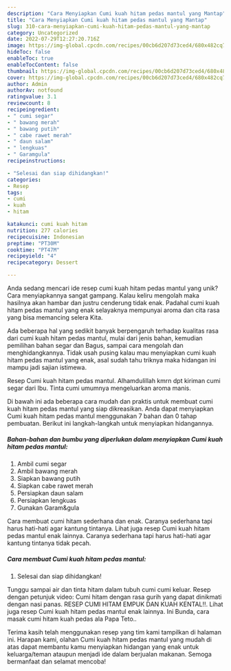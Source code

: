 ```yaml
---
description: "Cara Menyiapkan Cumi kuah hitam pedas mantul yang Mantap"
title: "Cara Menyiapkan Cumi kuah hitam pedas mantul yang Mantap"
slug: 310-cara-menyiapkan-cumi-kuah-hitam-pedas-mantul-yang-mantap
category: Uncategorized
date: 2022-07-29T12:27:20.716Z
image: https://img-global.cpcdn.com/recipes/00cb6d207d73ced4/680x482cq70/cumi-kuah-hitam-pedas-mantul-foto-resep-utama.jpg
hideToc: false
enableToc: true
enableTocContent: false
thumbnail: https://img-global.cpcdn.com/recipes/00cb6d207d73ced4/680x482cq70/cumi-kuah-hitam-pedas-mantul-foto-resep-utama.jpg
cover: https://img-global.cpcdn.com/recipes/00cb6d207d73ced4/680x482cq70/cumi-kuah-hitam-pedas-mantul-foto-resep-utama.jpg
author: Admin
authorAv: notfound
ratingvalue: 3.1
reviewcount: 8
recipeingredient:
- " cumi segar"
- " bawang merah"
- " bawang putih"
- " cabe rawet merah"
- " daun salam"
- " lengkuas"
- " Garamgula"
recipeinstructions:

- "Selesai dan siap dihidangkan!"
categories:
- Resep
tags:
- cumi
- kuah
- hitam

katakunci: cumi kuah hitam 
nutrition: 277 calories
recipecuisine: Indonesian
preptime: "PT30M"
cooktime: "PT47M"
recipeyield: "4"
recipecategory: Dessert

---
```





Anda sedang mencari ide resep cumi kuah hitam pedas mantul yang unik? Cara menyiapkannya sangat gampang. Kalau keliru mengolah maka hasilnya akan hambar dan justru cenderung tidak enak. Padahal cumi kuah hitam pedas mantul yang enak selayaknya mempunyai aroma dan cita rasa yang bisa memancing selera Kita.





Ada beberapa hal yang sedikit banyak berpengaruh terhadap kualitas rasa dari cumi kuah hitam pedas mantul, mulai dari jenis bahan, kemudian pemilihan bahan segar dan Bagus, sampai cara mengolah dan menghidangkannya. Tidak usah pusing kalau mau menyiapkan cumi kuah hitam pedas mantul yang enak,      asal sudah tahu triknya maka hidangan ini mampu jadi sajian istimewa.














Resep Cumi kuah hitam pedas mantul. Alhamdulillah kmrn dpt kiriman cumi segar dari Ibu. Tinta cumi umumnya mengeluarkan aroma manis.






Di bawah ini ada beberapa cara mudah dan praktis untuk membuat cumi kuah hitam pedas mantul yang siap dikreasikan. Anda dapat menyiapkan Cumi kuah hitam pedas mantul menggunakan 7 bahan dan 0 tahap pembuatan. Berikut ini langkah-langkah untuk menyiapkan hidangannya.

<!--inarticleads1-->

##### Bahan-bahan dan bumbu yang diperlukan dalam menyiapkan Cumi kuah hitam pedas mantul:

1. Ambil  cumi segar
1. Ambil  bawang merah
1. Siapkan  bawang putih
1. Siapkan  cabe rawet merah
1. Persiapkan  daun salam
1. Persiapkan  lengkuas
1. Gunakan  Garam&amp;gula


Cara membuat cumi hitam sederhana dan enak. Caranya sederhana tapi harus hati-hati agar kantung tintanya. Lihat juga resep Cumi kuah hitam pedas mantul enak lainnya. Caranya sederhana tapi harus hati-hati agar kantung tintanya tidak pecah. 

<!--inarticleads2-->

##### Cara membuat Cumi kuah hitam pedas mantul:


1. Selesai dan siap dihidangkan!

Tunggu sampai air dan tinta hitam dalam tubuh cumi cumi keluar. Resep dengan petunjuk video: Cumi hitam dengan rasa gurih yang dapat dinikmati dengan nasi panas. RESEP CUMI HITAM EMPUK DAN KUAH KENTAL!!. Lihat juga resep Cumi kuah hitam pedas mantul enak lainnya. Ini Bunda, cara masak cumi hitam kuah pedas ala Papa Teto.. 

Terima kasih telah menggunakan resep yang tim kami tampilkan di halaman ini. Harapan kami, olahan Cumi kuah hitam pedas mantul yang mudah di atas dapat membantu kamu menyiapkan hidangan yang enak untuk keluarga/teman ataupun menjadi ide dalam berjualan makanan. Semoga bermanfaat dan selamat mencoba!
